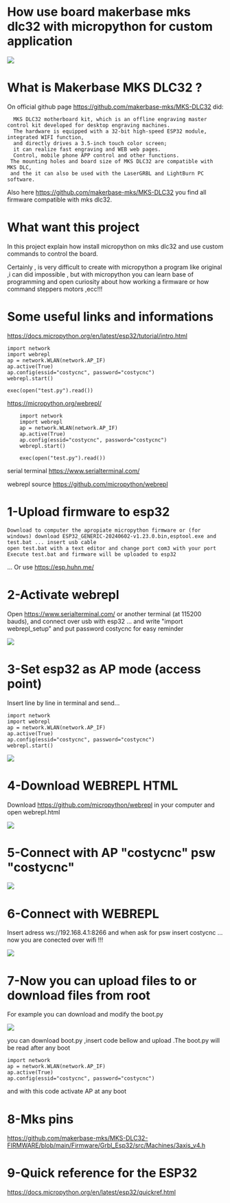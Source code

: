# How use board makerbase mks dlc32 with micropython for custom application

 ![](https://github.com/costycnc/esp32-micropython-with-mks-dlc32-board-costycnc/blob/main/foto/mks.jpg)

 # What is Makerbase MKS DLC32 ?

 On official github page https://github.com/makerbase-mks/MKS-DLC32 did:

      MKS DLC32 motherboard kit, which is an offline engraving master control kit developed for desktop engraving machines.
      The hardware is equipped with a 32-bit high-speed ESP32 module, integrated WIFI function,
      and directly drives a 3.5-inch touch color screen; 
      it can realize fast engraving and WEB web pages. 
      Control, mobile phone APP control and other functions.
     The mounting holes and board size of MKS DLC32 are compatible with MKS DLC, 
     and the it can also be used with the LaserGRBL and LightBurn PC software.

 Also here https://github.com/makerbase-mks/MKS-DLC32 you find all firmware compatible with mks dlc32.

 # What want this project

 In this project explain how install micropython on mks dlc32 and use custom commands to control the board.

 Certainly , is very difficult to create with micropython a program like original ,i can did impossible , but with micropython you can learn base of programming 
and open curiosity about how working a firmware or how command steppers motors ,ecc!!!

 # Some useful links and informations

https://docs.micropython.org/en/latest/esp32/tutorial/intro.html

    import network
    import webrepl
    ap = network.WLAN(network.AP_IF)
    ap.active(True)
    ap.config(essid="costycnc", password="costycnc")
    webrepl.start()

    exec(open("test.py").read())

https://micropython.org/webrepl/

        import network
        import webrepl
        ap = network.WLAN(network.AP_IF)
        ap.active(True)
        ap.config(essid="costycnc", password="costycnc")
        webrepl.start()

        exec(open("test.py").read())

        
serial terminal https://www.serialterminal.com/

webrepl source https://github.com/micropython/webrepl

# 1-Upload firmware to esp32

    Download to computer the apropiate micropython firmware or (for windows) download ESP32_GENERIC-20240602-v1.23.0.bin,esptool.exe and test.bat ... insert usb cable 
    open test.bat with a text editor and change port com3 with your port
    Execute test.bat and firmware will be uploaded to esp32
    
... Or use https://esp.huhn.me/

# 2-Activate webrepl

 Open https://www.serialterminal.com/ or another terminal (at 115200 bauds), and connect over usb with esp32 ... and write "import webrepl_setup" and put password costycnc for easy reminder

 ![](https://github.com/costycnc/esp32-micropython-with-mks-dlc32-board-costycnc/blob/main/foto/webrepl.jpg)

# 3-Set esp32 as AP mode (access point) 

Insert line by line in terminal and send...

    import network
    import webrepl
    ap = network.WLAN(network.AP_IF)
    ap.active(True)
    ap.config(essid="costycnc", password="costycnc")
    webrepl.start()

    
 ![](https://github.com/costycnc/esp32-micropython-with-mks-dlc32-board-costycnc/blob/main/foto/webrepl1.jpg)

 # 4-Download WEBREPL HTML 

 Download https://github.com/micropython/webrepl  in your computer and open webrepl.html

  ![](https://github.com/costycnc/esp32-micropython-with-mks-dlc32-board-costycnc/blob/main/foto/webrepl3.jpg)

 
 # 5-Connect with AP "costycnc" psw "costycnc"

  ![](https://github.com/costycnc/esp32-micropython-with-mks-dlc32-board-costycnc/blob/main/foto/webrepl2.jpg)

 # 6-Connect with WEBREPL 

 Insert adress ws://192.168.4.1:8266 and when ask for psw insert costycnc ... now you are conected over wifi !!!

  ![](https://github.com/costycnc/esp32-micropython-with-mks-dlc32-board-costycnc/blob/main/foto/webrepl4.jpg)


  # 7-Now you can upload files to or download files from root

  For example you can download and modify the boot.py
  
   ![](https://github.com/costycnc/esp32-micropython-with-mks-dlc32-board-costycnc/blob/main/foto/webrepl5.jpg)
    
  you can download boot.py ,insert code bellow and upload .The boot.py will be read after any boot 

    import network
    ap = network.WLAN(network.AP_IF)
    ap.active(True)
    ap.config(essid="costycnc", password="costycnc")
    
and with this code activate AP at any boot  
# 8-Mks pins    

https://github.com/makerbase-mks/MKS-DLC32-FIRMWARE/blob/main/Firmware/Grbl_Esp32/src/Machines/3axis_v4.h

# 9-Quick reference for the ESP32

https://docs.micropython.org/en/latest/esp32/quickref.html

  


 


